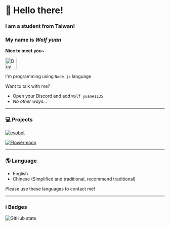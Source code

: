 # 👋 Hello there!
### I am a student from Taiwan!
### My name is *Wolf yuan*
**Nice to meet you~**

<a href='https://ko-fi.com/V7V85BBH3' target='_blank'><img height='36' style='border:0px;height:36px;' src='https://cdn.ko-fi.com/cdn/kofi1.png?v=2' border='0' alt='Buy Me a Coffee at ko-fi.com' /></a>

I'm programming using `Node.js` language

Want to talk with me?
* Open your Discord and add `Wolf yuan#1135`
* *No other ways...*

***

### 💻 Projects

[![evobot](https://github-readme-stats.vercel.app/api/pin/?username=eritislami&repo=evobot&bg_color=30,ef3910,aa381e&title_color=fff&text_color=fff&icon_color=fff)](https://github.com/eritislami/evobot)

[![Flowermoon](https://github-readme-stats.vercel.app/api/pin/?username=wolf-yuan-6115&repo=flowermoon&bg_color=30,0e71ea,5837d3&title_color=fff&text_color=fff&icon_color=fff)](https://github.com/wolf-yuan-6115/flowermoon)

***

### 🌎 Language

- English
- Chinese (Simplified and traditional, recommend traditional)

Please use these languages to contact me!

***

### ℹ️ Badges

![GitHub stats](https://github-readme-stats.vercel.app/api/?username=wolf-yuan-6115&bg_color=30,282828,3f3f3f&title_color=fff&text_color=fff&icon_color=fff)

